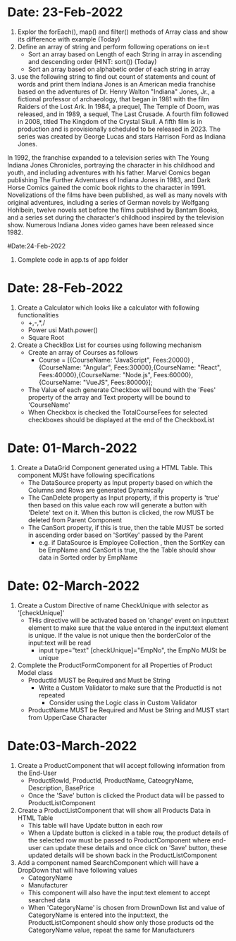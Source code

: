 # Date: 23-Feb-2022
1. Explor the forEach(), map() and filter() methods of Array class and show its difference with example (Today)
2. Define an array of string and perform following operations  on ie=t
    - Sort an array based on Length of each String in array in ascending and descending order (HINT: sort()) (Today)
    - Sort an array based on alphabetic order of each string in array
3. use the following string to find out count of statements and count of words and print them
    Indiana Jones is an American media franchise based on the adventures of Dr. Henry Walton "Indiana" Jones, Jr., a fictional professor of archaeology, that began in 1981 with the film Raiders of the Lost Ark. In 1984, a prequel, The Temple of Doom, was released, and in 1989, a sequel, The Last Crusade. A fourth film followed in 2008, titled The Kingdom of the Crystal Skull. A fifth film is in production and is provisionally scheduled to be released in 2023. The series was created by George Lucas and stars Harrison Ford as Indiana Jones.

In 1992, the franchise expanded to a television series with The Young Indiana Jones Chronicles, portraying the character in his childhood and youth, and including adventures with his father. Marvel Comics began publishing The Further Adventures of Indiana Jones in 1983, and Dark Horse Comics gained the comic book rights to the character in 1991. Novelizations of the films have been published, as well as many novels with original adventures, including a series of German novels by Wolfgang Hohlbein, twelve novels set before the films published by Bantam Books, and a series set during the character's childhood inspired by the television show. Numerous Indiana Jones video games have been released since 1982.    


#Date:24-Feb-2022

1. Complete code in app.ts of app folder


# Date: 28-Feb-2022

1. Create a Calculator which looks like a calculator with following functionalities
    - +,-,*,/
    - Power usi Math.power()
    - Square Root   
2. Create a CheckBox List for courses using following mechanism
    - Create an array of Courses as follows
        - Course = [{CourseName: "JavaScript", Fees:20000}
        ,{CourseName: "Angular", Fees:30000},{CourseName: "React", Fees:40000},{CourseName: "Node.js", Fees:60000},{CourseName: "VueJS", Fees:80000}];    
    - The Value of each generate Checkbox will bound with the 'Fees' property of the array and Text property will be bound to 'CourseName'
    - When Checkbox is checked the TotalCourseFees for selected checkboxes should be displayed at the end of the CheckboxList       


# Date: 01-March-2022

1. Create a DataGrid Component generated using a HTML Table. This component MUSt have following specifications
    - The DataSource property as Input property based on which the Columns and Rows are generated Dynamically
    - The CanDelete property as Input property, if this property is 'true' then  based on this value each row will generate a button with 'Delete' text on it. When this button is clicked, the row MUST be deleted from Parent Component
    - The CanSort property, if this is true, then the table MUST be sorted in ascending order based on 'SortKey' passed by the Parent
        - e.g. if DataSource is Employee Collection , then the SortKey can be EmpName and CanSort is true, the the Table should show data in Sorted order by EmpName      

# Date: 02-March-2022

1. Create a Custom Directive of name CheckUnique with selector as '[checkUnique]'
    - THis directive will be activated based on 'change' event on input:text element to make sure that the value entered in the input:text element is unique. If the value is not unique then the borderColor of the input:text will be read 
        - input type="text" [checkUnique]="EmpNo", the EmpNo MUSt be unique 
2. Complete the ProductFormComponent for all Properties of Product Model class   
    - ProductId MUST be Required and Must be String
        - Write a Custom Validator to make sure that the ProductId is not repeated 
            - Consider using the Logic class in Custom Validator
    - ProductName MUST be Required and Must be String and MUST start from UpperCase Character

# Date:03-March-2022

1. Create a ProductComponent that will accept following information from the End-User
    - ProductRowId, ProductId, ProductName, CateogryName, Description, BasePrice
    - Once the 'Save' button is clicked the Product data will be passed to ProductListComponent
2. Create a ProductListComponent that will show all Products Data in HTML Table
    - This table will have Update button in each row  
    - When a Update button is clicked in a table row, the product details of the selected row must be passed to ProductComponent where end-user can update these details and once click on 'Save' button, these updated details will be shown back in the ProductListComponent
3. Add a component named SearchComponent which will have a DropDown that will have following values 
    - CategoryName
    - Manufacturer
   - This component will also have the input:text element to accept searched data
   - When 'CategoryName' is chosen from DrownDown list and value of CategoryName is entered into the input:text, the ProductListComponent should show only those products od the CategoryName value, repeat the same for Manufacturers                    
